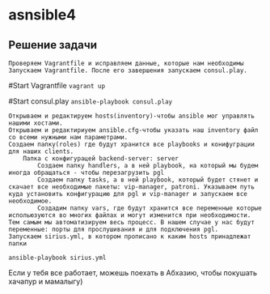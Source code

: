 # asnsible4

Решение задачи
---
    Проверяем Vagrantfile и исправляем данные, которые нам необходимы
    Запускаем Vagrantfile. После его завершения запускаем consul.play.

#Start Vagrantfile
`vagrant up`

#Start consul.play
`ansible-playbook consul.play`

    Открываем и редактируем hosts(inventory)-чтобы ansible мог управлять нашими хостами.
    Открываем и редактириуем ansible.cfg-чтобы указать наш inventory файл со всеми нужными нам параметрами.
    Создаем папку(roles) где будут хранится все playbooks и конифуграции для наших clients.
        Папка с конфигурацей backend-server: server
            Создаем папку handlers, а в ней playbook, на который мы будем иногда обращаться - чтобы перезагрузить pgl
            Создаем папку tasks, а в ней playbook, который будет стянет и скачает все необходимые пакеты: vip-manager, patroni. Указываем путь куда установить конфигурацию для pgl и vip-manager и запускаем все необходимое.
            Создадим папку vars, где будут хранится все переменные которые испольюзуются во многих файлах и могут изменится при необходимости. Тем самым мы автоматизируем весь процесс. В нашем случае у нас будут переменные: порты для прослушивания и для подключения pgl.
    Запускаем sirius.yml, в котором прописано к каким hosts принадлежат папки

`ansible-playbook sirius.yml`


Если у тебя все работает, можешь поехать в Абхазию, чтобы покушать хачапур и мамалыгу)
